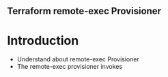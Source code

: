 ## Terraform remote-exec Provisioner
# Introduction
- Understand about remote-exec Provisioner
- The remote-exec provisioner invokes
